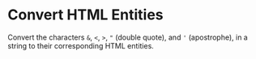 # Convert HTML Entities
Convert the characters ```&```, ```<```, ```>```, ```"``` (double quote), and ```'``` (apostrophe), in a string to their corresponding HTML entities.


